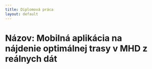 ```yaml
---
title: Diplomová práca
layout: default
---
```

<h1>Názov: Mobilná aplikácia na nájdenie optimálnej trasy v MHD z reálnych dát</h1>
